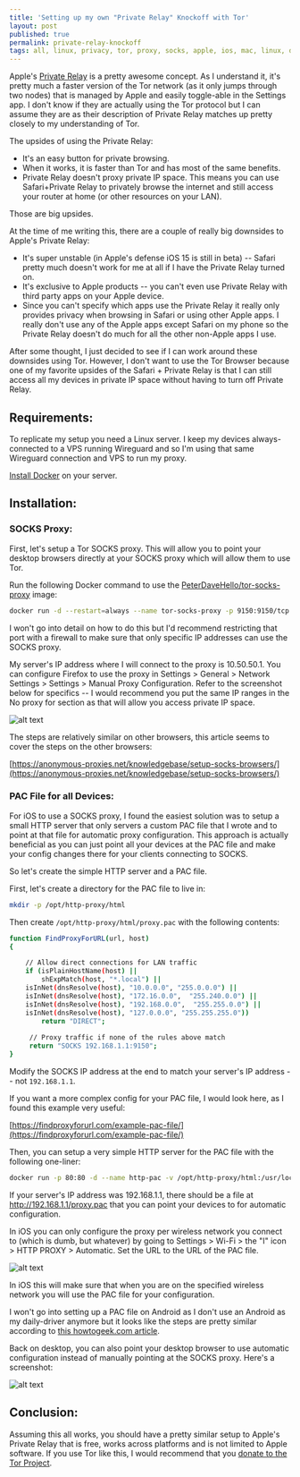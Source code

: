 ```yaml
---
title: 'Setting up my own "Private Relay" Knockoff with Tor'
layout: post
published: true
permalink: private-relay-knockoff
tags: all, linux, privacy, tor, proxy, socks, apple, ios, mac, linux, docker
---
```


Apple's [Private Relay](https://www.apple.com/newsroom/2021/06/apple-advances-its-privacy-leadership-with-ios-15-ipados-15-macos-monterey-and-watchos-8/) is a pretty awesome concept. As I understand it, it's pretty much a faster version of the Tor network (as it only jumps through two nodes) that is managed by Apple and easily toggle-able in the Settings app. I don't know if they are actually using the Tor protocol but I can assume they are as their description of Private Relay matches up pretty closely to my understanding of Tor.

The upsides of using the Private Relay:
- It's an easy button for private browsing.
- When it works, it is faster than Tor and has most of the same benefits.
- Private Relay doesn't proxy private IP space. This means you can use Safari+Private Relay to privately browse the internet and still access your router at home (or other resources on your LAN).

Those are big upsides.

At the time of me writing this, there are a couple of really big downsides to Apple's Private Relay:
- It's super unstable (in Apple's defense iOS 15 is still in beta) -- Safari pretty much doesn't work for me at all if I have the Private Relay turned on.
- It's exclusive to Apple products -- you can't even use Private Relay with third party apps on your Apple device.
- Since you can't specify which apps use the Private Relay it really only provides privacy when browsing in Safari or using other Apple apps. I really don't use any of the Apple apps except Safari on my phone so the Private Relay doesn't do much for all the other non-Apple apps I use.

After some thought, I just decided to see if I can work around these downsides using Tor. However, I don't want to use the Tor Browser because one of my favorite upsides of the Safari + Private Relay is that I can still access all my devices in private IP space without having to turn off Private Relay. 


## Requirements:

To replicate my setup you need a Linux server. I keep my devices always-connected to a VPS running Wireguard and so I'm using that same Wireguard connection and VPS to run my proxy.

[Install Docker](https://docs.docker.com/get-docker/) on your server.


## Installation:

### SOCKS Proxy:

First, let's setup a Tor SOCKS proxy. This will allow you to point your desktop browsers directly at your SOCKS proxy which will allow them to use Tor.

Run the following Docker command to use the [PeterDaveHello/tor-socks-proxy](https://github.com/PeterDaveHello/tor-socks-proxy) image:

```bash
docker run -d --restart=always --name tor-socks-proxy -p 9150:9150/tcp peterdavehello/tor-socks-proxy:latest
```

I won't go into detail on how to do this but I'd recommend restricting that port with a firewall to make sure that only specific IP addresses can use the SOCKS proxy.

My server's IP address where I will connect to the proxy is 10.50.50.1. You can configure Firefox to use the proxy in Settings > General > Network Settings > Settings > Manual Proxy Configuration. Refer to the screenshot below for specifics -- I would recommend you put the same IP ranges in the No proxy for section as that will allow you access private IP space.

![alt text](https://raw.githubusercontent.com/heywoodlh/the-empire.systems/master/images/socks-proxy-firefox.jpeg "Firefox SOCKS configuration")

The steps are relatively similar on other browsers, this article seems to cover the steps on the other browsers:

[https://anonymous-proxies.net/knowledgebase/setup-socks-browsers/](https://anonymous-proxies.net/knowledgebase/setup-socks-browsers/)

### PAC File for all Devices:

For iOS to use a SOCKS proxy, I found the easiest solution was to setup a small HTTP server that only servers a custom PAC file that I wrote and to point at that file for automatic proxy configuration. This approach is actually beneficial as you can just point all your devices at the PAC file and make your config changes there for your clients connecting to SOCKS.

So let's create the simple HTTP server and a PAC file.

First, let's create a directory for the PAC file to live in:

```bash
mkdir -p /opt/http-proxy/html
```

Then create `/opt/http-proxy/html/proxy.pac` with the following contents:

```bash
function FindProxyForURL(url, host)
{

    // Allow direct connections for LAN traffic 
    if (isPlainHostName(host) ||
        shExpMatch(host, "*.local") ||
	isInNet(dnsResolve(host), "10.0.0.0", "255.0.0.0") ||
	isInNet(dnsResolve(host), "172.16.0.0",  "255.240.0.0") ||
	isInNet(dnsResolve(host), "192.168.0.0",  "255.255.0.0") ||
	isInNet(dnsResolve(host), "127.0.0.0", "255.255.255.0"))
        return "DIRECT";
    
     // Proxy traffic if none of the rules above match
     return "SOCKS 192.168.1.1:9150";
}
```

Modify the SOCKS IP address at the end to match your server's IP address -- not `192.168.1.1`.

If you want a more complex config for your PAC file, I would look here, as I found this example very useful:

[https://findproxyforurl.com/example-pac-file/](https://findproxyforurl.com/example-pac-file/)

Then, you can setup a very simple HTTP server for the PAC file with the following one-liner:

```bash
docker run -p 80:80 -d --name http-pac -v /opt/http-proxy/html:/usr/local/apache2/htdocs httpd
```

If your server's IP address was 192.168.1.1, there should be a file at http://192.168.1.1/proxy.pac that you can point your devices to for automatic configuration.

In iOS you can only configure the proxy per wireless network you connect to (which is dumb, but whatever) by going to Settings > Wi-Fi > the "I" icon > HTTP PROXY > Automatic. Set the URL to the URL of the PAC file.

![alt text](https://raw.githubusercontent.com/heywoodlh/the-empire.systems/master/images/ios-pac-settings.jpeg "iOS PAC configuration")

In iOS this will make sure that when you are on the specified wireless network you will use the PAC file for your configuration. 

I won't go into setting up a PAC file on Android as I don't use an Android as my daily-driver anymore but it looks like the steps are pretty similar according to [this howtogeek.com article](https://www.howtogeek.com/295048/how-to-configure-a-proxy-server-on-android/).

Back on desktop, you can also point your desktop browser to use automatic configuration instead of manually pointing at the SOCKS proxy. Here's a screenshot:

![alt text](https://raw.githubusercontent.com/heywoodlh/the-empire.systems/master/images/firefox-pac-settings.jpeg "Firefox PAC configuration")


## Conclusion:

Assuming this all works, you should have a pretty similar setup to Apple's Private Relay that is free, works across platforms and is not limited to Apple software. If you use Tor like this, I would recommend that you [donate to the Tor Project](https://donate.torproject.org/).
